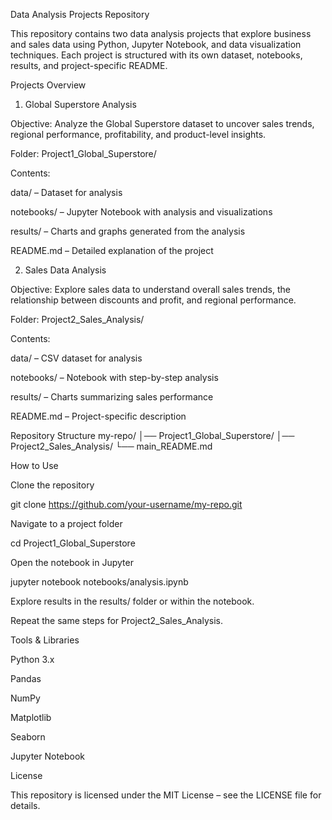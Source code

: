 Data Analysis Projects Repository

This repository contains two data analysis projects that explore business and sales data using Python, Jupyter Notebook, and data visualization techniques. Each project is structured with its own dataset, notebooks, results, and project-specific README.

Projects Overview
1. Global Superstore Analysis

Objective: Analyze the Global Superstore dataset to uncover sales trends, regional performance, profitability, and product-level insights.

Folder: Project1_Global_Superstore/

Contents:

data/ – Dataset for analysis

notebooks/ – Jupyter Notebook with analysis and visualizations

results/ – Charts and graphs generated from the analysis

README.md – Detailed explanation of the project

2. Sales Data Analysis

Objective: Explore sales data to understand overall sales trends, the relationship between discounts and profit, and regional performance.

Folder: Project2_Sales_Analysis/

Contents:

data/ – CSV dataset for analysis

notebooks/ – Notebook with step-by-step analysis

results/ – Charts summarizing sales performance

README.md – Project-specific description

Repository Structure
my-repo/
│── Project1_Global_Superstore/
│── Project2_Sales_Analysis/
└── main_README.md

How to Use

Clone the repository

git clone https://github.com/your-username/my-repo.git


Navigate to a project folder

cd Project1_Global_Superstore


Open the notebook in Jupyter

jupyter notebook notebooks/analysis.ipynb


Explore results in the results/ folder or within the notebook.

Repeat the same steps for Project2_Sales_Analysis.

Tools & Libraries

Python 3.x

Pandas

NumPy

Matplotlib

Seaborn

Jupyter Notebook

License

This repository is licensed under the MIT License – see the LICENSE file for details.
